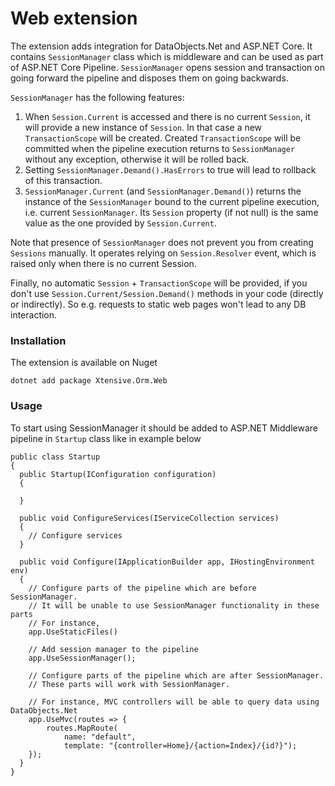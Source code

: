 ﻿# Web extension

The extension adds integration for DataObjects.Net  and ASP.NET Core. It contains `SessionManager` class which is middleware and can be used as part of ASP.NET Core Pipeline. `SessionManager` opens session and transaction on going forward the pipeline and disposes them on going backwards.

`SessionManager` has the following features:
1. When `Session.Current` is accessed and there is no current `Session`, it will provide a new instance of `Session`. In that case a new `TransactionScope` will be created. Created `TransactionScope` will be committed when the pipeline execution returns to `SessionManager` without any exception, otherwise it will be rolled back.
2. Setting `SessionManager.Demand().HasErrors` to true will lead to rollback of this transaction.
3. `SessionManager.Current` (and `SessionManager.Demand()`) returns the instance of the `SessionManager` bound to the current pipeline execution, i.e. current `SessionManager`. Its `Session` property (if not null) is the same value as the one provided by `Session.Current`.

Note that presence of `SessionManager` does not prevent you from creating `Sessions` manually. It operates relying on `Session.Resolver` event, which is raised only when there is no current Session.

Finally, no automatic `Session` + `TransactionScope` will be provided, if you don't use `Session.Current/Session.Demand()` methods in your code (directly or indirectly). So e.g. requests to static web pages won't lead to any DB interaction.

### Installation

The extension is available on Nuget

    dotnet add package Xtensive.Orm.Web

### Usage

To start using SessionManager it should be added to ASP.NET Middleware pipeline in `Startup` class like in example below

    public class Startup
    {
      public Startup(IConfiguration configuration)
      {

      }

      public void ConfigureServices(IServiceCollection services)
      {
        // Configure services
      }

      public void Configure(IApplicationBuilder app, IHostingEnvironment env)
      {
        // Configure parts of the pipeline which are before SessionManager.
        // It will be unable to use SessionManager functionality in these parts
        // For instance,
        app.UseStaticFiles()

        // Add session manager to the pipeline
        app.UseSessionManager();

        // Configure parts of the pipeline which are after SessionManager. 
        // These parts will work with SessionManager.

        // For instance, MVC controllers will be able to query data using DataObjects.Net
        app.UseMvc(routes => {
            routes.MapRoute(
                name: "default",
                template: "{controller=Home}/{action=Index}/{id?}");
        });
      }
    }